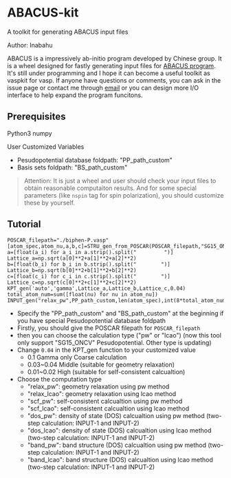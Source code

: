 # ABACUS-kit
A toolkit for generating ABACUS input files

Author: Inabahu

ABACUS is a impressively ab-initio program developed by Chinese group. It is a wheel designed for fastly generating input files for [ABACUS program](https://github.com/deepmodeling/abacus-develop). It's still under programming and I hope it can become a useful toolkit as vaspkit for vasp.
If anyone have questions or comments, you can ask in the issue page or contact me through [email](Inabahu@tju.edu.cn) or you can design more I/O interface to help expand the program funcitons.

## Prerequisites
Python3
numpy

User Customized Variables
- Pesudopotential database foldpath: "PP_path_custom"
- Basis sets foldpath: "BS_path_custom"

> Attention: It is just a wheel and user should check your input files to obtain reasonable computaiton results. And for some special parameters (like `nspin` tag for spin polarization), you should customize these by yourself.

## Tutorial
```
POSCAR_filepath="./biphen-P.vasp"
[atom_spec,atom_nu,a,b,c]=STRU_gen_from_POSCAR(POSCAR_filepath,"SG15_ONCV","pw",PP_path_custom,BS_path_custom)
a=[float(a_i) for a_i in a.strip().split("         ")]
Lattice_a=np.sqrt(a[0]**2+a[1]**2+a[2]**2)
b=[float(b_i) for b_i in b.strip().split("        ")]
Lattice_b=np.sqrt(b[0]**2+b[1]**2+b[2]**2)
c=[float(c_i) for c_i in c.strip().split("        ")]
Lattice_c=np.sqrt(c[0]**2+c[1]**2+c[2]**2)
KPT_gen('auto','gamma',Lattice_a,Lattice_b,Lattice_c,0.04)
total_atom_num=sum([float(nu) for nu in atom_nu])
INPUT_gen("relax_pw",PP_path_custom,len(atom_spec),int(8*total_atom_num))
```

- Specify the "PP_path_custom" and "BS_path_custom" at the beginning if you have special Pesudopotential database foldpath
- Firstly, you should give the POSCAR filepath for `POSCAR_filepath`
- then you can choose the calculation type ("pw" or "lcao") (now this tool only support "SG15_ONCV" Pesudopotential. Other type is updating)
- Change `0.04` in the KPT_gen function to your customized value
  - 0.1  Gamma only Coarse calculation
  - 0.03~0.04   Middle (suitable for geometry relaxation)
  - 0.01~0.02  High (suitable for self-consistent calcualtion)
- Choose the computation type
  - "relax_pw": geometry relaxation using pw method
  - "relax_lcao": geometry relaxation using lcao method
  - "scf_pw": self-consistent calcualtion using pw method
  - "scf_lcao": self-consistent calcualtion using lcao method
  - "dos_pw": density of state (DOS) calcualtion using pw method (two-step calculation: INPUT-1 and INPUT-2)
  - "dos_lcao": density of state (DOS) calcualtion using lcao method (two-step calculation: INPUT-1 and INPUT-2)
  - "band_pw": band structure (DOS) calcualtion using pw method (two-step calculation: INPUT-1 and INPUT-2)
  - "band_lcao": band structure (DOS) calcualtion using lcao method (two-step calculation: INPUT-1 and INPUT-2)

